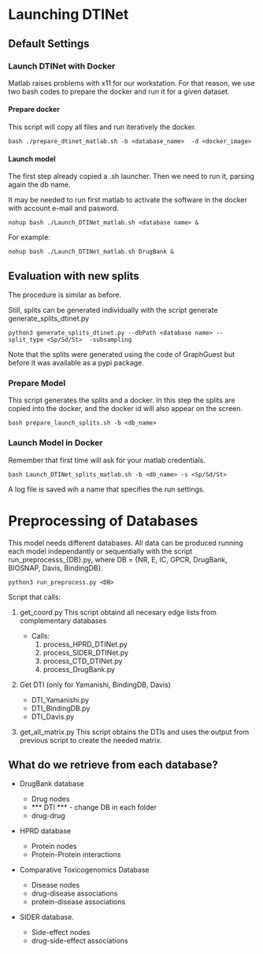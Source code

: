 # Launching DTINet

## Default Settings 

### Launch DTINet with Docker

Matlab raises problems with x11 for our workstation. 
For that reason, we use two bash codes to prepare the docker and run it for a given dataset.


#### Prepare docker

This script will copy all files and run iteratively the docker.
```
bash ./prepare_dtinet_matlab.sh -b <database_name>  -d <docker_image>
```

#### Launch model

The first step already copied a .sh launcher.
Then we need to run it, parsing again the db name. 

It may be needed to run first matlab to activate the software 
in the docker with account e-mail and pasword.

```
nohup bash ./Launch_DTINet_matlab.sh <database name> &
```

For example:
```
nohup bash ./Launch_DTINet_matlab.sh DrugBank &
```



## Evaluation with new splits


The procedure is similar as before. 

Still, splits can be generated individually with the script generate generate_splits_dtinet.py

```
python3 generate_splits_dtinet.py --dbPath <database name> --split_type <Sp/Sd/St>  -subsampling 
```

Note that the splits were generated using the code of GraphGuest but before it was available as a pypi package.

### Prepare Model 

This script generates the splits and a docker. In this step the splits are copied into the docker, and the docker id will also appear on the screen.


```
bash prepare_launch_splits.sh -b <db_name> 
```

### Launch Model in Docker

Remember that first time will ask for your matlab credentials.

```
bash Launch_DTINet_splits_matlab.sh -b <db_name> -s <Sp/Sd/St> 
```


A log file is saved wih a name that specifies the run settings. 



# Preprocessing of Databases

This model needs different databases. 
All data can be produced running each model independantly or sequentially with the script run_preprocesss_{DB}.py,
where DB = {NR, E, IC, GPCR, DrugBank, BIOSNAP, Davis, BindingDB}.

```
python3 run_preprocess.py <DB>
```

Script that calls:
1. get_coord.py
    This script obtaind all necesary edge lists from complementary databases
    * Calls:
      1. process_HPRD_DTINet.py
      2. process_SIDER_DTINet.py
      3. process_CTD_DTINet.py
      4. process_DrugBank.py 

2. Get DTI (only for Yamanishi, BindingDB, Davis)
    - DTI_Yamanishi.py
    - DTI_BindingDB.py
    - DTI_Davis.py

3. get_all_matrix.py
    This script obtains the DTIs and uses the output from previous script to create the needed matrix. 


## What do we retrieve from each database? 
* DrugBank database 
    - Drug nodes
    - *** DTI *** - change DB in each folder
    - drug-drug 

* HPRD database
    - Protein nodes
    - Protein-Protein interactions

* Comparative Toxicogenomics Database
    - Disease nodes
    - drug-disease associations
    - protein-disease associations 

* SIDER database.
    - Side-effect nodes
    - drug-side-effect associations 


